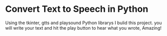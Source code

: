 # Convert Text to Speech in Python
Using the tkinter, gtts and playsound Python librarys I bulid this project.
you will write your text and hit the play button to hear what you wrote, Amazing!
